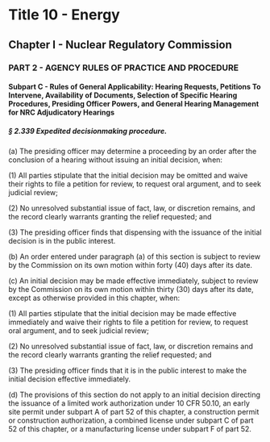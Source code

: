 
# Title 10 - Energy
## Chapter I - Nuclear Regulatory Commission
### PART 2 - AGENCY RULES OF PRACTICE AND PROCEDURE
#### Subpart C - Rules of General Applicability: Hearing Requests, Petitions To Intervene, Availability of Documents, Selection of Specific Hearing Procedures, Presiding Officer Powers, and General Hearing Management for NRC Adjudicatory Hearings
##### § 2.339 Expedited decisionmaking procedure.

(a) The presiding officer may determine a proceeding by an order after the conclusion of a hearing without issuing an initial decision, when:

(1) All parties stipulate that the initial decision may be omitted and waive their rights to file a petition for review, to request oral argument, and to seek judicial review;

(2) No unresolved substantial issue of fact, law, or discretion remains, and the record clearly warrants granting the relief requested; and

(3) The presiding officer finds that dispensing with the issuance of the initial decision is in the public interest.

(b) An order entered under paragraph (a) of this section is subject to review by the Commission on its own motion within forty (40) days after its date.

(c) An initial decision may be made effective immediately, subject to review by the Commission on its own motion within thirty (30) days after its date, except as otherwise provided in this chapter, when:

(1) All parties stipulate that the initial decision may be made effective immediately and waive their rights to file a petition for review, to request oral argument, and to seek judicial review;

(2) No unresolved substantial issue of fact, law, or discretion remains and the record clearly warrants granting the relief requested; and

(3) The presiding officer finds that it is in the public interest to make the initial decision effective immediately.

(d) The provisions of this section do not apply to an initial decision directing the issuance of a limited work authorization under 10 CFR 50.10, an early site permit under subpart A of part 52 of this chapter, a construction permit or construction authorization, a combined license under subpart C of part 52 of this chapter, or a manufacturing license under subpart F of part 52.
